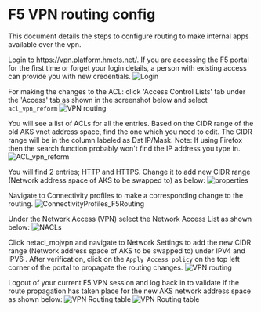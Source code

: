 # F5 VPN routing config

This document details the steps to configure routing to make internal apps available over the vpn.


Login to https://vpn.platform.hmcts.net/. 
If you are accessing the F5 portal for the first time or forget your login details, a person with existing access can provide you with new credentials.
![Login](images/login.png)

For making the changes to the ACL: click 'Access Control Lists' tab under the 'Access' tab as shown in the screenshot below and select `acl_vpn_reform`
![VPN routing](images/VPN_ACL_Profiles.png)

You will see a list of ACLs for all the entries. Based on the CIDR range of the old AKS vnet address space, find the one which you need to edit. The CIDR range will be in the column labeled as Dst IP/Mask.
Note: If using Firefox then the search function probably won't find the IP address you type in.
![ACL_vpn_reform](images/ACL_vpn_reform.png)

You will find 2 entries; HTTP and HTTPS. Change it to add new CIDR range (Network address space of AKS to be swapped to) as below:
![properties](images/properties.png)

Navigate to Connectivity profiles to make a corresponding change to the routing.
![ConnectivityProfiles_F5Routing](images/ConnectivityProfiles_F5Routing.png)

Under the Network Access (VPN) select the Network Access List as shown below:
![NACLs](images/NACLs.png)

Click netacl_mojvpn and navigate to Network Settings to add the new CIDR range (Network address space of AKS to be swapped to) under IPV4 and IPV6 . After verification, click on the `Apply Access policy` on the top left corner of the portal to propagate the routing changes.
![VPN routing](images/VPN_routing.png)

Logout of your current F5 VPN session and log back in to validate if the route propagation has taken place for the new AKS network address space as shown below:
![VPN Routing table](images/VPN_Routing_table.png)
![VPN Routing table](images/Routing_Change.png)
